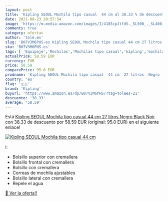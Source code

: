 ```yaml
---
layout: post
title: 'Kipling SEOUL Mochila tipo casual  44 cm al 38.33 % de descuento'
date: 2021-08-23 20:57:54
image: 'https://m.media-amazon.com/images/I/4185cpJtfdS._SL500_._SL400_.jpg'
comments: true
category: ofertas
author: 'tole.es'
slug: 'B07V3M6PHS-es Kipling SEOUL Mochila tipo casual 44 cm 27 litros Negro...'
sku: 'B07V3M6PHS-es'
tags: [ 'Equipaje','Mochilas','Mochilas tipo casual','kipling','mochila', ]
actualPrice: 58.59 EUR
currency: EUR
price: 58.59
comparePrice: 95.0 EUR
prodname: 'Kipling SEOUL Mochila tipo casual  44 cm  27 litros  Negro  Black Noir '
country: 'es'
flag: '🇪🇸'
brand: 'Kipling'
buyurl: 'https://www.amazon.es/dp/B07V3M6PHS/?tag=tolees-21'
descuento: '38.33'
average: '58.59'
---
```


Está [Kipling SEOUL Mochila tipo casual  44 cm  27 litros  Negro  Black Noir ](https://www.amazon.es/dp/B07V3M6PHS/?tag=tolees-21) con 38.33 de descuento por 58.59 EUR (original: 95.0 EUR) en el siguiente enlace!

[![Kipling SEOUL Mochila tipo casual  44 cm](https://m.media-amazon.com/images/I/4185cpJtfdS._SL500_._SL400_.jpg)](https://www.amazon.es/dp/B07V3M6PHS/?tag=tolees-21)

ℹ️:

- Bolsillo superior con cremallera
- Bolsillo frontal con cremallera
- Bolsillo con cremallera
- Correas de mochila ajustables
- Bolsillo lateral con cremallera
- Repele el agua

[🛒 Ver la oferta!!](https://www.amazon.es/dp/B07V3M6PHS/?tag=tolees-21)
